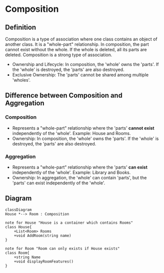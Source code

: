 ﻿# Composition

## Definition
Composition is a type of association where one class contains an object of another class. It is a "whole-part" relationship. 
In composition, the part cannot exist without the whole. If the whole is deleted, all its parts are deleted. 
Composition is a strong type of association.

- Ownership and Lifecycle: In composition, the 'whole' owns the 'parts'. If the 'whole' is destroyed, the 'parts' are also destroyed.
- Exclusive Ownership: The 'parts' cannot be shared among multiple 'wholes'.

## Difference between Composition and Aggregation

### Composition
- Represents a "whole-part" relationship where the 'parts' **cannot exist** independently of the 'whole'. Example: House and Rooms.
- Ownership: In composition, the 'whole' owns the 'parts'. If the 'whole' is destroyed, the 'parts' are also destroyed.

### Aggregation
- Represents a "whole-part" relationship where the 'parts' **can exist** independently of the 'whole'. Example: Library and Books.
- Ownership: In aggregation, the 'whole' can contain 'parts', but the 'parts' can exist independently of the 'whole'.

## Diagram

```mermaid
classDiagram
House *--> Room : Composition

note for House "House is a container which contains Rooms"
class House{
    +List<Room> Rooms
    +void AddRoom(string name)
}

note for Room "Room can only exists if House exists"
class Room{
    +string Name
    +void displayRoomFeatures()
}
```
